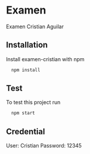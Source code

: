 
# Examen

Examen Cristian Aguilar

## Installation

Install examen-cristian with npm

```bash
  npm install
```
    
## Test

To test this project run

```bash
  npm start
```


## Credential

User: Cristian
Password: 12345